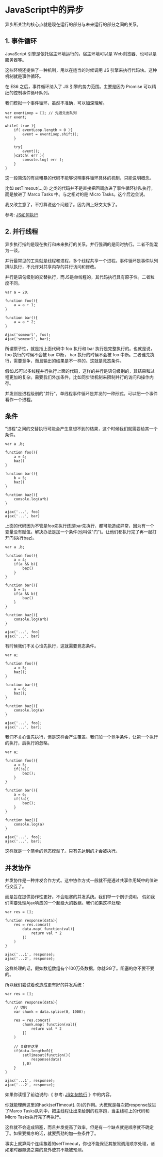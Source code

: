 # JavaScript中的异步

异步所关注的核心点就是现在运行的部分与未来运行的部分之间的关系。

## 1. 事件循环

JavaScript 引擎是依托宿主环境运行的。宿主环境可以是 Web浏览器、也可以是服务器等。

这些环境还提供了一种机制，用以在适当的时候调用 JS 引擎来执行代码块。这种机制就是事件循环。

在 ES6 之后，事件循环纳入了 JS 引擎的势力范围。主要是因为 Promise 可以精细的控制事件循环队列。

我们模拟一个事件循环，虽然不准确，可以加深理解。

```
var eventLoop = []; // 先进先出队列
var event;

while( true ){
    if( eventLoop.length > 0 ){
        event = eventLoop.shift();
    }

    try{
        event();
    }catch( err ){
        console.log( err );
    }
}
```

这一段简洁的有些粗暴的代码不能够说明事件循环具体的机制，只能说明概念。

比如 setTimeout(...,0) 之类的代码并不是直接把回调放进了事件循环排队执行。而是放进了 Marco Tasks 中。与之相对的是 Micro Tasks。这个后边会说。

我又改主意了，不打算说这个问题了。因为网上好文太多了。

参考: <a href='https://juejin.im/post/59e85eebf265da430d571f89'>JS如何执行</a>

## 2. 并行线程

异步执行指的是现在执行和未来执行的关系，并行强调的是同时执行。二者不能混为一谈。

并行最常见的工具就是线程和进程，多个线程共享一个进程。事件循环是事件队列排队执行，不允许对共享内存的并行访问和修改。

并行是语句级别的交替执行，而JS是单线程的，其代码执行具有原子性。二者粒度不同。

```
var a = 20;

function foo(){
    a = a + 1;
}

function bar(){
    a = a * 2;
}

Ajax('someurl', foo);
Ajax('someurl', bar);
```

所谓原子性，就是指上面代码中 foo 执行和 bar 执行是完整执行的。也就是说， foo 执行的时候不会被 bar 中断， bar 执行的时候不会被 foo 中断。二者谁先执行，需要竞争，而且输出的结果是不一样的。这就是竞态条件。

假如JS可以多线程并行执行上面的代码，这样的并行是语句级别的，其结果和过程更加的复杂。需要我们外加条件，比如同步锁机制来限制并行的访问和操作内存。

并发则是进程级别的"并行"，单线程事件循环是并发的一种形式。可以把一个事件看作一个进程。


## 条件

"进程"之间的交替执行可能会产生意想不到的结果，这个时候我们就需要给其一个条件。

```
var a ,b;

function foo(){
    a = 4;
    baz()
}

function bar(){
    b = 5;
    baz()
}

function baz(){
    console.log(a*b)
}

ajax('...', foo)
ajax('...', bar)
```

上面的代码因为不管是foo先执行还是bar先执行，都可能造成异常，因为有一个变量没有赋值。解决办法是加一个条件(也叫做"门")。让他们都执行完了再一起打开门(执行baz)。

```
var a ,b;

function foo(){
    a = 4;
    if(a && b){
        baz()
    }
}

function bar(){
    b = 5;
    if(a && b){
        baz()
    }
}

function baz(){
    console.log(a*b)
}

ajax('...', foo)
ajax('...', bar)
```

有时候我们不关心谁先执行，这就需要竞态条件。

```
var a;

function foo(){
    a = 5;
    baz();
}

function bar(){
    a = 6;
    baz();
}

function baz(){
    console.log(a)
}

ajax('...', foo);
ajax('...', bar);
```

我们不关心谁先执行，但是这样会产生覆盖。我们加一个竞争条件，让第一个执行的执行，后执行的忽略。

```
var a;

function foo(){
    a = 5;
    if(!a){
        baz();
    }
}

function bar(){
    a = 6;
    if(!a){
        baz();
    }
}

function baz(){
    console.log(a)
}

ajax('...', foo);
ajax('...', bar);
```

这样就是一个简单的竞态模型了。只有先达到的才会被执行。

## 并发协作

并发协作是一种并发合作方式。这中协作方式一般就不是通过共享作用域中的值进行交互了。

而是旨在提供协作性更好，不会阻塞的并发系统。我们举一个例子说明。
假如我们需要处理Ajax响应的一个超级大的数组。我们如果这样处理:

```
var res = [];

function response(data){
    res = res.concat(
        data.map( function(val){
            return val * 2
        })
    )
}

ajax('...1', response);
ajax('...2', response);
```

这样处理的话，假如数组数组有个100万条数据，你就GG了。阻塞的你不要不要的。

所以我们尝试着改造成更有好的并发系统：

```
var res = [];

function response(data){
    // 切片
    var chunk = data.splice(0, 1000);

    res = res.concat(
        chunk.map( function(val){
            return val * 2
        })
    )
    
    // 关键在这里
    if(data.length>0){
        setTimeout(function(){
            response(data)    
        },0)
    }
}

ajax('...1', response);
ajax('...2', response);
```

如果你读懂了前边说的:《 参考: <a href='https://juejin.im/post/59e85eebf265da430d571f89'>JS如何执行</a> 》中的内容。

你就能理解这里的hack(setTimeout(..0))的作用。大概就是每次把response放进了Marco Tasks队列中，把主线程让出来给别的程序跑，当主线程上的代码和Micro Tasks执行完了再执行。

这样就不会造成阻塞，而且并发提高了效率，但是有一个缺点就是顺序就不确定了。如果要排序的话，就要费劲的加一些条件了。

事实上就算两个连续挨着的setTimeout，你也不能保证其按照调用顺序处理，诸如定时器飘逸之类的意外使其不能被预测。




